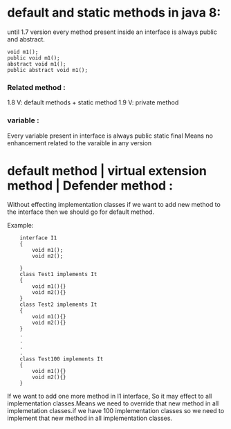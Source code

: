 # default and static methods in java 8:

until 1.7 version every method present inside an interface is always public and abstract.

    void m1();
    public void m1();
    abstract void m1();
    public abstract void m1();
 
### Related method :

1.8 V: default methods + static method
1.9 V: private method

### variable :

Every variable present in interface is always public static final
Means no enhancement related to the varaible in any version

# default method | virtual extension method | Defender method :

Without effecting implementation classes if we want to add new method to the interface then we should go for default method.

Example:

        interface I1
        {
            void m1();
            void m2();

        }
        class Test1 implements It
        {
            void m1(){}
            void m2(){}
        }
        class Test2 implements It
        {
            void m1(){}
            void m2(){}
        }
        .
        .
        .
        .
        class Test100 implements It
        {
            void m1(){}
            void m2(){}
        }
        
If we want to add one more method in I1 interface, So it may effect to all implementation classes.Means we need to override that new method in all implemetation classes.if we have 100 implementation classes so we need to implement that new method in all implementation classes.        
        
        
